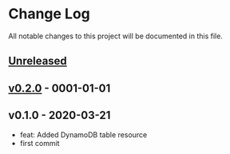 # Change Log

All notable changes to this project will be documented in this file.

<a name="unreleased"></a>
## [Unreleased]



<a name="v0.2.0"></a>
## [v0.2.0] - 0001-01-01



<a name="v0.1.0"></a>
## v0.1.0 - 2020-03-21

- feat: Added DynamoDB table resource
- first commit


[Unreleased]: https://github.com/terraform-aws-modules/terraform-aws-dynamodb-table/compare/v0.2.0...HEAD
[v0.2.0]: https://github.com/terraform-aws-modules/terraform-aws-dynamodb-table/compare/v0.1.0...v0.2.0
